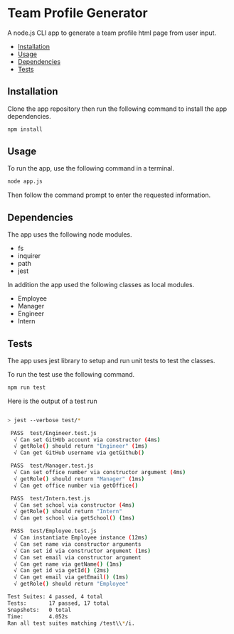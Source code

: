 # Team Profile Generator

A node.js CLI app to generate a team profile html page from user input.

- [Installation](#Installation)
- [Usage](#Usage)
- [Dependencies](#Dependencies)
- [Tests](#Tests)

## Installation

Clone the app repository then run the following command to install the app dependencies.

```sh
npm install
```

## Usage

To run the app, use the following command in a terminal.

```sh
node app.js
```

Then follow the command prompt to enter the requested information.

## Dependencies

The app uses the following node modules.

- fs
- inquirer
- path
- jest

In addition the app used the following classes as local modules.

- Employee
- Manager
- Engineer
- Intern

## Tests

The app uses jest library to setup and run unit tests to test the classes.

To run the test use the following command.

```sh
npm run test
```

Here is the output of a test run

```sh

> jest --verbose test/*

 PASS  test/Engineer.test.js
  √ Can set GitHUb account via constructor (4ms)
  √ getRole() should return "Engineer" (1ms)
  √ Can get GitHub username via getGithub()

 PASS  test/Manager.test.js
  √ Can set office number via constructor argument (4ms)
  √ getRole() should return "Manager" (1ms)
  √ Can get office number via getOffice()

 PASS  test/Intern.test.js
  √ Can set school via constructor (4ms)
  √ getRole() should return "Intern"
  √ Can get school via getSchool() (1ms)

 PASS  test/Employee.test.js
  √ Can instantiate Employee instance (12ms)
  √ Can set name via constructor arguments
  √ Can set id via constructor argument (1ms)
  √ Can set email via constructor argument
  √ Can get name via getName() (1ms)
  √ Can get id via getId() (2ms)
  √ Can get email via getEmail() (1ms)
  √ getRole() should return "Employee"

Test Suites: 4 passed, 4 total
Tests:       17 passed, 17 total
Snapshots:   0 total
Time:        4.052s
Ran all test suites matching /test\\*/i.
```
